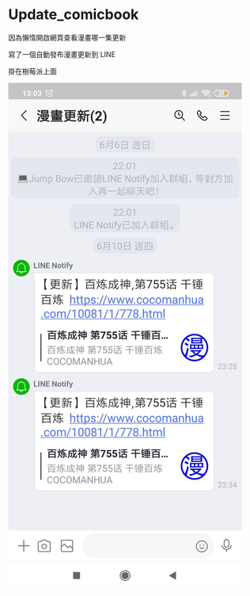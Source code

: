# Update_comicbook

因為懶惰開啟網頁查看漫畫哪一集更新

寫了一個自動發布漫畫更新到 LINE 

掛在樹莓派上面

![image](https://github.com/Jump-Bow/Update_comicbook/blob/main/comicbook_update.jpg)
